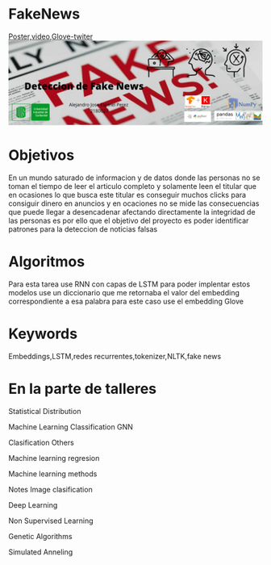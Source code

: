 # FakeNews
<a href="https://drive.google.com/drive/folders/1wMCn47tdkBFOanHzraiXVxkNxLkln05w?usp=sharing">
Poster,video,Glove-twiter</a>
<img src="banner.png" alt="Drawing" style="width:1700px;">
<h1>Objetivos</h1>
<p>En un mundo saturado de informacion y de datos donde las personas no se toman el tiempo de leer el articulo completo y solamente leen 
el titular que en ocasiones lo que busca este titular es conseguir muchos clicks para  consiguir dinero en anuncios y en 
ocaciones no se mide las consecuencias que puede llegar a desencadenar afectando directamente la integridad de las personas es por ello que el 
objetivo del proyecto es poder identificar patrones para la deteccion de noticias falsas</p>
<h1>Algoritmos</h1>
<p>Para esta tarea use RNN con capas de LSTM para poder implentar estos modelos use un diccionario que me retornaba el valor del
embedding correspondiente a esa palabra para este caso use el embedding Glove</p>
<h1>Keywords</h1>
<p>Embeddings,LSTM,redes recurrentes,tokenizer,NLTK,fake news</p>
<h1>En la parte de talleres</h1>
<p>Statistical Distribution</p>
<p>Machine Learning Classification GNN</p>
<p>Clasification Others</p>
<p>Machine learning regresion</p>
<p>Machine learning methods</p>
<p>Notes Image clasification</p>
<p>Deep Learning</p>
<p>Non Supervised Learning</p>
<p>Genetic Algorithms</p>
<p>Simulated Anneling</p>

